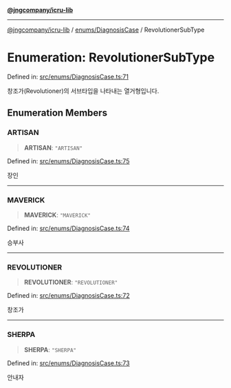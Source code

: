 [**@jngcompany/icru-lib**](../../../README.md)

***

[@jngcompany/icru-lib](../../../README.md) / [enums/DiagnosisCase](../README.md) / RevolutionerSubType

# Enumeration: RevolutionerSubType

Defined in: [src/enums/DiagnosisCase.ts:71](https://github.com/jngcompany/icru-lib/blob/d3a4d9c24074b22f396121b6f6d7c5106c66ae75/src/enums/DiagnosisCase.ts#L71)

창조가(Revolutioner)의 서브타입을 나타내는 열거형입니다.

## Enumeration Members

### ARTISAN

> **ARTISAN**: `"ARTISAN"`

Defined in: [src/enums/DiagnosisCase.ts:75](https://github.com/jngcompany/icru-lib/blob/d3a4d9c24074b22f396121b6f6d7c5106c66ae75/src/enums/DiagnosisCase.ts#L75)

장인

***

### MAVERICK

> **MAVERICK**: `"MAVERICK"`

Defined in: [src/enums/DiagnosisCase.ts:74](https://github.com/jngcompany/icru-lib/blob/d3a4d9c24074b22f396121b6f6d7c5106c66ae75/src/enums/DiagnosisCase.ts#L74)

승부사

***

### REVOLUTIONER

> **REVOLUTIONER**: `"REVOLUTIONER"`

Defined in: [src/enums/DiagnosisCase.ts:72](https://github.com/jngcompany/icru-lib/blob/d3a4d9c24074b22f396121b6f6d7c5106c66ae75/src/enums/DiagnosisCase.ts#L72)

창조가

***

### SHERPA

> **SHERPA**: `"SHERPA"`

Defined in: [src/enums/DiagnosisCase.ts:73](https://github.com/jngcompany/icru-lib/blob/d3a4d9c24074b22f396121b6f6d7c5106c66ae75/src/enums/DiagnosisCase.ts#L73)

안내자
